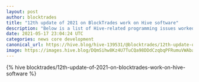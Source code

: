 ```yaml
---
layout: post
author: blocktrades
title: "12th update of 2021 on BlockTrades work on Hive software"
description: "Below is a list of Hive-related programming issues worked on by the BlockTrades team during the last week:"
date: 2021-05-17 23:04:24 UTC
categories: news core development
canonical_url: https://hive.blog/hive-139531/@blocktrades/12th-update-of-2021-on-blocktrades-work-on-hive-software
image: https://images.hive.blog/DQmSihw8Kz4U7TuCQa98DDdCzqbqPFRumuVWAbareiYZW1Z/blocktrades%20update.png
---
```

{% hive blocktrades/12th-update-of-2021-on-blocktrades-work-on-hive-software %}
